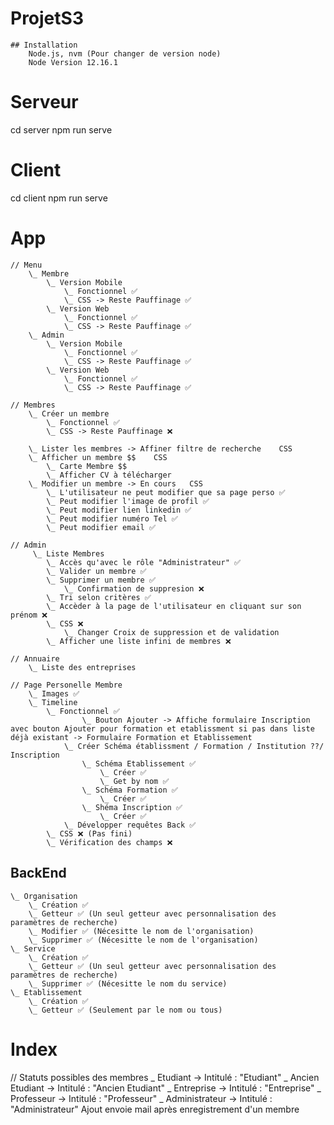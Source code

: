 # ProjetS3
    ## Installation
        Node.js, nvm (Pour changer de version node)
        Node Version 12.16.1
        
# Serveur
cd server
npm run serve

# Client
cd client
npm run serve
# App
    // Menu
        \_ Membre
            \_ Version Mobile 
                \_ Fonctionnel ✅
                \_ CSS -> Reste Pauffinage ✅
            \_ Version Web
                \_ Fonctionnel ✅
                \_ CSS -> Reste Pauffinage ✅
        \_ Admin 
            \_ Version Mobile 
                \_ Fonctionnel ✅
                \_ CSS -> Reste Pauffinage ✅
            \_ Version Web
                \_ Fonctionnel ✅ 
                \_ CSS -> Reste Pauffinage ✅

    // Membres
        \_ Créer un membre 
            \_ Fonctionnel ✅
            \_ CSS -> Reste Pauffinage ❌
            
        \_ Lister les membres -> Affiner filtre de recherche    CSS
        \_ Afficher un membre $$    CSS
            \_ Carte Membre $$
            \_ Afficher CV à télécharger
        \_ Modifier un membre -> En cours   CSS
            \_ L'utilisateur ne peut modifier que sa page perso ✅
            \_ Peut modifier l'image de profil ✅
            \_ Peut modifier lien linkedin ✅
            \_ Peut modifier numéro Tel ✅
            \_ Peut modifier email ✅
            
    // Admin 
         \_ Liste Membres
            \_ Accès qu'avec le rôle "Administrateur" ✅
            \_ Valider un membre ✅
            \_ Supprimer un membre ✅
                \_ Confirmation de suppresion ❌
            \_ Tri selon critères ✅
            \_ Accèder à la page de l'utilisateur en cliquant sur son prénom ❌
            \_ CSS ❌
                \_ Changer Croix de suppression et de validation 
            \_ Afficher une liste infini de membres ❌

    // Annuaire
        \_ Liste des entreprises
    
    // Page Personelle Membre
        \_ Images ✅
        \_ Timeline
            \_ Fonctionnel ✅
                    \_ Bouton Ajouter -> Affiche formulaire Inscription avec bouton Ajouter pour formation et etablissment si pas dans liste déjà existant -> Formulaire Formation et Etablissement
                \_ Créer Schéma établissment / Formation / Institution ??/ Inscription
                    \_ Schéma Etablissement ✅
                        \_ Créer ✅
                        \_ Get by nom ✅
                    \_ Schéma Formation ✅
                        \_ Créer ✅
                    \_ Shéma Inscription ✅
                        \_ Créer ✅
                \_ Développer requêtes Back ✅
            \_ CSS ❌ (Pas fini)
            \_ Vérification des champs ❌




## BackEnd
    \_ Organisation
        \_ Création ✅
        \_ Getteur ✅ (Un seul getteur avec personnalisation des paramètres de recherche)
        \_ Modifier ✅ (Nécesitte le nom de l'organisation)
        \_ Supprimer ✅ (Nécesitte le nom de l'organisation)
    \_ Service
        \_ Création ✅
        \_ Getteur ✅ (Un seul getteur avec personnalisation des paramètres de recherche)
        \_ Supprimer ✅ (Nécesitte le nom du service)
    \_ Etablissement
        \_ Création ✅
        \_ Getteur ✅ (Seulement par le nom ou tous)

# Index 

// Statuts possibles des membres
                \_ Etudiant -> Intitulé : "Etudiant"
                \_ Ancien Etudiant -> Intitulé : "Ancien Etudiant"
                \_ Entreprise -> Intitulé : "Entreprise"
                \_ Professeur -> Intitulé : "Professeur"
                \_ Administrateur -> Intitulé : "Administrateur"
Ajout envoie mail après enregistrement d'un membre

